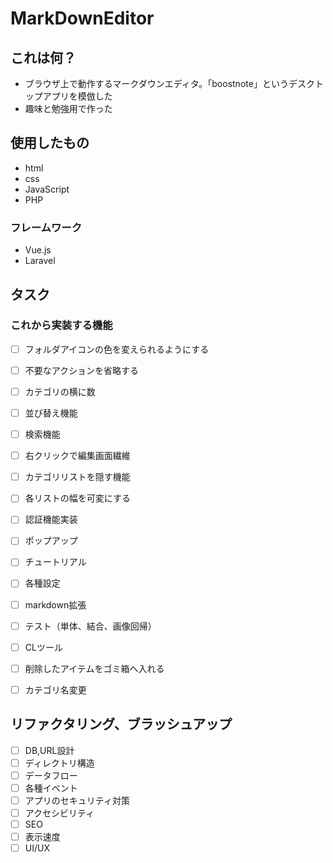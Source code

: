 # MarkDownEditor

## これは何？
- ブラウザ上で動作するマークダウンエディタ。「boostnote」というデスクトップアプリを模倣した
- 趣味と勉強用で作った

## 使用したもの
- html
- css
- JavaScript
- PHP

### フレームワーク
- Vue.js
- Laravel

## タスク
### これから実装する機能
- [ ] フォルダアイコンの色を変えられるようにする
- [ ] 不要なアクションを省略する
- [ ] カテゴリの横に数
- [ ] 並び替え機能
- [ ] 検索機能
- [ ] 右クリックで編集画面繊維
- [ ] カテゴリリストを隠す機能
- [ ] 各リストの幅を可変にする
- [ ] 認証機能実装
- [ ] ポップアップ
- [ ] チュートリアル
- [ ] 各種設定
- [ ] markdown拡張
- [ ] テスト（単体、結合、画像回帰）
- [ ] CLツール
- [ ] 削除したアイテムをゴミ箱へ入れる
- [ ] カテゴリ名変更


## リファクタリング、ブラッシュアップ
- [ ] DB,URL設計
- [ ] ディレクトリ構造
- [ ] データフロー
- [ ] 各種イベント
- [ ] アプリのセキュリティ対策
- [ ] アクセシビリティ
- [ ] SEO
- [ ] 表示速度
- [ ] UI/UX
